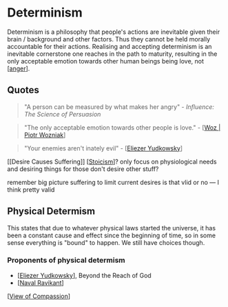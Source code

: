 # Determinism

Determinism is a philosophy that people's actions are inevitable given their brain / background and other factors. Thus they cannot be held morally accountable for their actions. Realising and accepting  determinism is an inevitable cornerstone one reaches in the path to maturity, resulting in the only acceptable emotion towards other human beings being love, not [[anger]].

## Quotes

> "A person can be measured by what makes her angry" - *Influence: The Science of Persuasion*

> "The only acceptable emotion towards other people is love." - [[Woz | Piotr Wozniak]]

> "Your enemies aren't inately evil" - [[Eliezer Yudkowsky]] 

[[Desire Causes Suffering]]
[[Stoicism]]?
only focus on physiological needs and desiring things for those
don't desire other stuff?


remember big picture suffering to limit current desires
is that vlid or no — I think pretty valid


## Physical Determism
This states that due to whatever physical laws started the universe, it has been a constant cause and effect since the beginning of time, so in some sense everything is "bound" to happen. We still have choices though.

### Proponents of physical determism
- [[Eliezer Yudkowsky]], Beyond the Reach of God
- [[Naval Ravikant]]





[[View of Compassion]] 

[//begin]: # "Autogenerated link references for markdown compatibility"
[anger]: anger "Anger"
[Woz | Piotr Wozniak]: woz--piotr-wozniak "woz--piotr-wozniak"
[Eliezer Yudkowsky]: eliezer-yudkowsky "Eliezer Yudkowsky"
[Stoicism]: stoicism "Stoicism"
[Naval Ravikant]: naval-ravikant "Naval Ravikant"
[View of Compassion]: view-of-compassion "View of Compassion"
[//end]: # "Autogenerated link references"